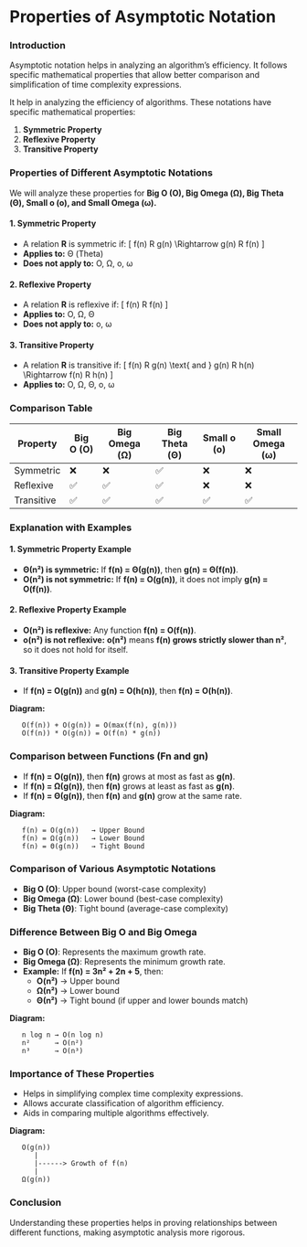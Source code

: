 # **Properties of Asymptotic Notation**

### **Introduction**
Asymptotic notation helps in analyzing an algorithm’s efficiency. It follows specific mathematical properties that allow better comparison and simplification of time complexity expressions.

It help in analyzing the efficiency of algorithms. These notations have specific mathematical properties:
1. **Symmetric Property**
2. **Reflexive Property**
3. **Transitive Property**

### **Properties of Different Asymptotic Notations**
We will analyze these properties for **Big O (O), Big Omega (Ω), Big Theta (Θ), Small o (o), and Small Omega (ω).**

#### **1. Symmetric Property**
- A relation **R** is symmetric if:
  \[ f(n) R g(n) \Rightarrow g(n) R f(n) \]
- **Applies to:** Θ (Theta)
- **Does not apply to:** O, Ω, o, ω

#### **2. Reflexive Property**
- A relation **R** is reflexive if:
  \[ f(n) R f(n) \]
- **Applies to:** O, Ω, Θ
- **Does not apply to:** o, ω

#### **3. Transitive Property**
- A relation **R** is transitive if:
  \[ f(n) R g(n) \text{ and } g(n) R h(n) \Rightarrow f(n) R h(n) \]
- **Applies to:** O, Ω, Θ, o, ω

### **Comparison Table**
| Property  | Big O (O) | Big Omega (Ω) | Big Theta (Θ) | Small o (o) | Small Omega (ω) |
|-----------|----------|--------------|--------------|------------|---------------|
| Symmetric | ❌       | ❌           | ✅           | ❌         | ❌           |
| Reflexive | ✅       | ✅           | ✅           | ❌         | ❌           |
| Transitive | ✅      | ✅           | ✅           | ✅         | ✅           |

### **Explanation with Examples**
#### **1. Symmetric Property Example**
- **Θ(n²) is symmetric:** If **f(n) = Θ(g(n))**, then **g(n) = Θ(f(n))**.
- **O(n²) is not symmetric:** If **f(n) = O(g(n))**, it does not imply **g(n) = O(f(n))**.

#### **2. Reflexive Property Example**
- **O(n²) is reflexive:** Any function **f(n) = O(f(n))**.
- **o(n²) is not reflexive:** **o(n²)** means **f(n) grows strictly slower than n²**, so it does not hold for itself.

#### **3. Transitive Property Example**
- If **f(n) = O(g(n))** and **g(n) = O(h(n))**, then **f(n) = O(h(n))**.

**Diagram:**
```
   O(f(n)) + O(g(n)) = O(max(f(n), g(n)))
   O(f(n)) * O(g(n)) = O(f(n) * g(n))
```

### **Comparison between Functions (Fn and gn)**
- If **f(n) = O(g(n))**, then **f(n)** grows at most as fast as **g(n)**.
- If **f(n) = Ω(g(n))**, then **f(n)** grows at least as fast as **g(n)**.
- If **f(n) = Θ(g(n))**, then **f(n)** and **g(n)** grow at the same rate.

**Diagram:**
```
   f(n) = O(g(n))   → Upper Bound
   f(n) = Ω(g(n))   → Lower Bound
   f(n) = Θ(g(n))   → Tight Bound
```

### **Comparison of Various Asymptotic Notations**
- **Big O (O)**: Upper bound (worst-case complexity)
- **Big Omega (Ω)**: Lower bound (best-case complexity)
- **Big Theta (Θ)**: Tight bound (average-case complexity)

### **Difference Between Big O and Big Omega**
- **Big O (O)**: Represents the maximum growth rate.
- **Big Omega (Ω)**: Represents the minimum growth rate.
- **Example:** If **f(n) = 3n² + 2n + 5**, then:
  - **O(n²)** → Upper bound
  - **Ω(n²)** → Lower bound
  - **Θ(n²)** → Tight bound (if upper and lower bounds match)

**Diagram:**
```
   n log n → O(n log n)
   n²      → O(n²)
   n³      → O(n³)
```
### **Importance of These Properties**
- Helps in simplifying complex time complexity expressions.
- Allows accurate classification of algorithm efficiency.
- Aids in comparing multiple algorithms effectively.

**Diagram:**
```
   O(g(n))
      |
      |------> Growth of f(n)
      |
   Ω(g(n))
```

### **Conclusion**
Understanding these properties helps in proving relationships between different functions, making asymptotic analysis more rigorous.

